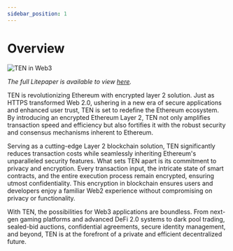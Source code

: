 ```yaml
---
sidebar_position: 1
---
```

# Overview

![TEN in Web3](../assets/overview-banner.png)

_The full Litepaper is available to view [here](https://ten.xyz/litepaper)._
 
TEN is revolutionizing Ethereum with encrypted layer 2 solution. Just as HTTPS transformed Web 2.0, ushering in a new era of secure applications and enhanced user trust, TEN is set to redefine the Ethereum ecosystem. By introducing an encrypted Ethereum Layer 2, TEN not only amplifies transaction speed and efficiency but also fortifies it with the robust security and consensus mechanisms inherent to Ethereum.

Serving as a cutting-edge Layer 2 blockchain solution, TEN significantly reduces transaction costs while seamlessly inheriting Ethereum's unparalleled security features. What sets TEN apart is its commitment to privacy and encryption. Every transaction input, the intricate state of smart contracts, and the entire execution process remain encrypted, ensuring utmost confidentiality. This encryption in blockchain ensures users and developers enjoy a familiar Web2 experience without compromising on privacy or functionality.

With TEN, the possibilities for Web3 applications are boundless. From next-gen gaming platforms and advanced DeFi 2.0 systems to dark pool trading, sealed-bid auctions, confidential agreements, secure identity management, and beyond, TEN is at the forefront of a private and efficient decentralized future.
